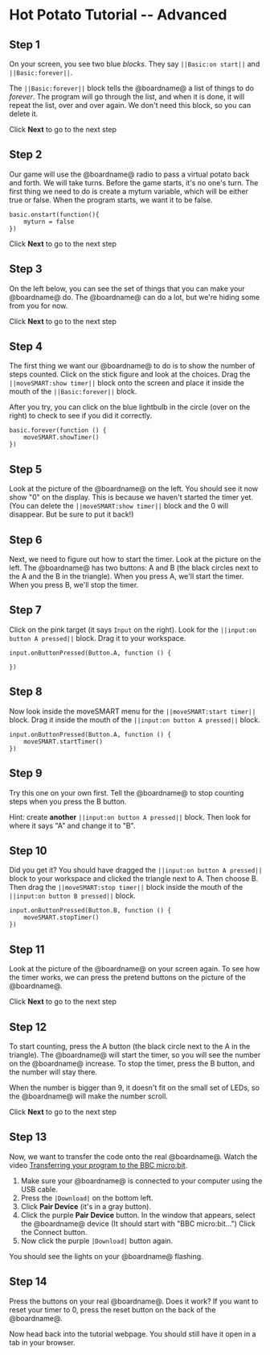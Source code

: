 # Hot Potato Tutorial -- Advanced

## Step 1

On your screen, you see two blue *blocks*. They say ``||Basic:on start||`` and ``||Basic:forever||``.

The ``||Basic:forever||`` block tells the @boardname@ a list of things to do *forever*. The program will go through the 
list, and when it is done, it will repeat the list, over and over again. We don't need this block, so you can delete it.

Click **Next** to go to the next step

## Step 2

Our game will use the @boardname@ radio to pass a virtual potato back and forth. We will take turns. Before the game 
starts, it's no one's turn. The first thing we need to do is create a myturn variable, which will be either true or false. 
When the program starts, we want it to be false.

```blocks
basic.onstart(function(){
    myturn = false
})
```

Click **Next** to go to the next step

## Step 3

On the left below, you can see the set of things that you can make your @boardname@ do. The @boardname@ can do a lot, but we're hiding some from you for now. 

Click **Next** to go to the next step

## Step 4

The first thing we want our @boardname@ to do is to show the number of steps counted. Click on the stick figure and look at the choices. Drag the  ``||moveSMART:show timer||`` block onto the screen and place it inside the mouth of the ``||Basic:forever||`` block.

After you try, you can click on the blue lightbulb in the circle (over on the right) to check to see if you did it correctly.

```blocks
basic.forever(function () {
    moveSMART.showTimer()
})
```

## Step 5

Look at the picture of the @boardname@ on the left. You should see it now show "0" on the display. This is because we haven't started the timer yet. (You can delete the ``||moveSMART:show timer||`` block and the 0 will disappear. But be sure to put it back!)

## Step 6

Next, we need to figure out how to start the timer. Look at the picture on the left. The @boardname@ has two buttons: A and B (the black circles next to the A and the B in the triangle). When you press A, we'll start the timer. When you press B, we'll stop the timer.

## Step 7

Click on the pink target (it says `Input` on the right). Look for the ``||input:on button A pressed||`` block. Drag it to your workspace.

```blocks
input.onButtonPressed(Button.A, function () {
	
})
```

## Step 8


Now look inside the moveSMART menu for the ``||moveSMART:start timer||`` block. Drag it inside the mouth of the ``||input:on button A pressed||`` block.

```blocks
input.onButtonPressed(Button.A, function () {
    moveSMART.startTimer()
})
```

## Step 9

Try this one on your own first. Tell the @boardname@ to stop counting steps when you press the B button.

Hint: create **another** ``||input:on button A pressed||`` block. Then look for where it says "A" and change it to "B".

## Step 10

Did you get it? You should have dragged the ``||input:on button A pressed||`` block to your workspace and clicked the triangle next to A. Then choose B. Then drag the ``||moveSMART:stop timer||`` block inside the mouth of the ``||input:on button B pressed||`` block.

```blocks
input.onButtonPressed(Button.B, function () {
    moveSMART.stopTimer()
})
```

## Step 11

Look at the picture of the @boardname@ on your screen again. To see how the timer works, we can press the pretend buttons on the picture of the @boardname@.

Click **Next** to go to the next step

## Step 12

To start counting, press the A button (the black circle next to the A in the triangle). The @boardname@ will start the timer, so you will see the number on the @boardname@ increase. To stop the timer, press the B button, and the number will stay there.

When the number is bigger than 9, it doesn't fit on the small set of LEDs, so the @boardname@ will make the number scroll.

Click **Next** to go to the next step

## Step 13

Now, we want to transfer the code onto the real @boardname@.
Watch the video [Transferring your program to the BBC micro:bit](https://www.youtube.com/watch?v=-FZ8yTnoozY).

1. Make sure your @boardname@ is connected to your computer using the USB cable.
2. Press the ``|Download|`` on the bottom left.
3. Click **Pair Device** (it's in a gray button).
4. Click the purple **Pair Device** button. In the window that appears, select the @boardname@ device (It should start with "BBC micro:bit...") Click the Connect button.
5. Now click the purple ``|Download|`` button again.

You should see the lights on your @boardname@ flashing.

## Step 14

Press the buttons on your real @boardname@. Does it work? If you want to reset your timer to 0, press the reset button on the back of the @boardname@.

Now head back into the tutorial webpage. You should still have it open in a tab in your browser.
